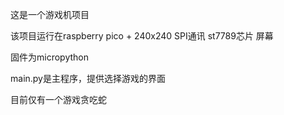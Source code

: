 这是一个游戏机项目

该项目运行在raspberry pico + 240x240 SPI通讯 st7789芯片 屏幕

固件为micropython

main.py是主程序，提供选择游戏的界面

目前仅有一个游戏贪吃蛇
